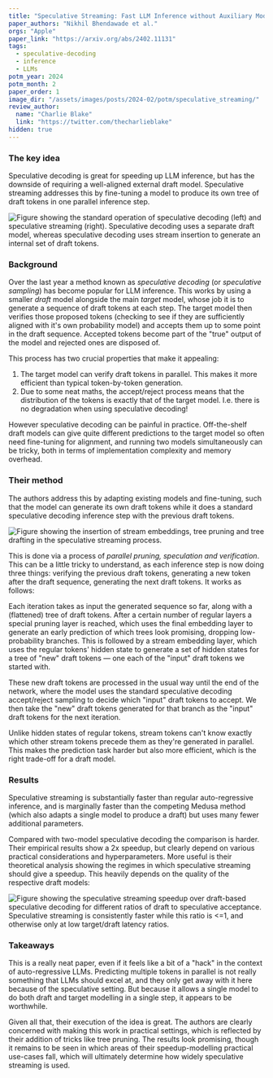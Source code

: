 ```yaml
---
title: "Speculative Streaming: Fast LLM Inference without Auxiliary Models"
paper_authors: "Nikhil Bhendawade et al."
orgs: "Apple"
paper_link: "https://arxiv.org/abs/2402.11131"
tags:
  - speculative-decoding
  - inference
  - LLMs
potm_year: 2024
potm_month: 2
paper_order: 1
image_dir: "/assets/images/posts/2024-02/potm/speculative_streaming/"
review_author:
  name: "Charlie Blake"
  link: "https://twitter.com/thecharlieblake"
hidden: true
---
```


### The key idea

Speculative decoding is great for speeding up LLM inference, but has the downside of requiring a well-aligned external draft model. Speculative streaming addresses this by fine-tuning a model to produce its own tree of draft tokens in one parallel inference step.

<img class="constrained_img_large" src="{{ page.image_dir | append: 'figure_1.png' | relative_url }}" alt="Figure showing the standard operation of speculative decoding (left) and speculative streaming (right). Speculative decoding uses a separate draft model, whereas speculative decoding uses stream insertion to generate an internal set of draft tokens.">

### Background

Over the last year a method known as _speculative decoding_ (or _speculative sampling_) has become popular for LLM inference. This works by using a smaller _draft_ model alongside the main _target_ model, whose job it is to generate a sequence of draft tokens at each step. The target model then verifies those proposed tokens (checking to see if they are sufficiently aligned with it's own probability model) and accepts them up to some point in the draft sequence. Accepted tokens become part of the "true" output of the model and rejected ones are disposed of.

This process has two crucial properties that make it appealing:

1. The target model can verify draft tokens in parallel. This makes it more efficient than typical token-by-token generation.
2. Due to some neat maths, the accept/reject process means that the distribution of the tokens is exactly that of the target model. I.e. there is no degradation when using speculative decoding!

However speculative decoding can be painful in practice. Off-the-shelf draft models can give quite different predictions to the target model so often need fine-tuning for alignment, and running two models simultaneously can be tricky, both in terms of implementation complexity and memory overhead.

### Their method

The authors address this by adapting existing models and fine-tuning, such that the model can generate its own draft tokens while it does a standard speculative decoding inference step with the previous draft tokens.

<img src="{{ page.image_dir | append: 'figure_2.png' | relative_url }}" alt="Figure showing the insertion of stream embeddings, tree pruning and tree drafting in the speculative streaming process.">

This is done via a process of _parallel pruning, speculation and verification_. This can be a little tricky to understand, as each inference step is now doing three things: verifying the previous draft tokens, generating a new token after the draft sequence, generating the next draft tokens. It works as follows:

Each iteration takes as input the generated sequence so far, along with a (flattened) tree of draft tokens. After a certain number of regular layers a special pruning layer is reached, which uses the final embedding layer to generate an early prediction of which trees look promising, dropping low-probability branches. This is followed by a stream embedding layer, which uses the regular tokens' hidden state to generate a set of hidden states for a tree of "new" draft tokens — one each of the "input" draft tokens we started with.

These new draft tokens are processed in the usual way until the end of the network, where the model uses the standard speculative decoding accept/reject sampling to decide which "input" draft tokens to accept. We then take the "new" draft tokens generated for that branch as the "input" draft tokens for the next iteration.

Unlike hidden states of regular tokens, stream tokens can't know exactly which other stream tokens precede them as they're generated in parallel. This makes the prediction task harder but also more efficient, which is the right trade-off for a draft model.

### Results

Speculative streaming is substantially faster than regular auto-regressive inference, and is marginally faster than the competing Medusa method (which also adapts a single model to produce a draft) but uses many fewer additional parameters.

Compared with two-model speculative decoding the comparison is harder. Their empirical results show a 2x speedup, but clearly depend on various practical considerations and hyperparameters. More useful is their theoretical analysis showing the regimes in which speculative streaming should give a speedup. This heavily depends on the quality of the respective draft models:

<img class="constrained_img_large" src="{{ page.image_dir | append: 'figure_4.png' | relative_url }}" alt="Figure showing the speculative streaming speedup over draft-based speculative decoding for different ratios of draft to speculative acceptance. Speculative streaming is consistently faster while this ratio is <=1, and otherwise only at low target/draft latency ratios.">

### Takeaways

This is a really neat paper, even if it feels like a bit of a "hack" in the context of auto-regressive LLMs. Predicting multiple tokens in parallel is not really something that LLMs should excel at, and they only get away with it here because of the speculative setting. But because it allows a single model to do both draft and target modelling in a single step, it appears to be worthwhile.

Given all that, their execution of the idea is great. The authors are clearly concerned with making this work in practical settings, which is reflected by their addition of tricks like tree pruning. The results look promising, though it remains to be seen in which areas of their speedup-modelling practical use-cases fall, which will ultimately determine how widely speculative streaming is used.
